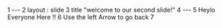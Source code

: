 1 ---
2 layout : slide
3 title "welcome to our second slide!"
4 ---
5 Heylo Everyone Here !!
6 Use the left Arrow to go back
7
